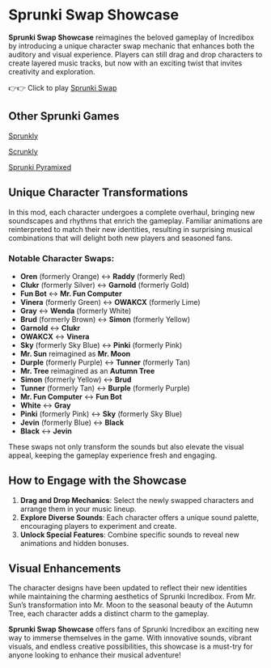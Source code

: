 # Sprunki Swap Showcase

**Sprunki Swap Showcase** reimagines the beloved gameplay of Incredibox by introducing a unique character swap mechanic that enhances both the auditory and visual experience. Players can still drag and drop characters to create layered music tracks, but now with an exciting twist that invites creativity and exploration.

👉👉 Click to play [Sprunki Swap](https://sprunkly.org/game/sprunki-swap-showcase)

## Other Sprunki Games
[Sprunkly](https://sprunkly.org/)

[Scrunkly](https://scrunkly.cc/)

[Sprunki Pyramixed](https://sprunkipyraminx.org/)

## Unique Character Transformations

In this mod, each character undergoes a complete overhaul, bringing new soundscapes and rhythms that enrich the gameplay. Familiar animations are reinterpreted to match their new identities, resulting in surprising musical combinations that will delight both new players and seasoned fans.

### Notable Character Swaps:

- **Oren** (formerly Orange) ↔ **Raddy** (formerly Red)
- **Clukr** (formerly Silver) ↔ **Garnold** (formerly Gold)
- **Fun Bot** ↔ **Mr. Fun Computer**
- **Vinera** (formerly Green) ↔ **OWAKCX** (formerly Lime)
- **Gray** ↔ **Wenda** (formerly White)
- **Brud** (formerly Brown) ↔ **Simon** (formerly Yellow)
- **Garnold** ↔ **Clukr**
- **OWAKCX** ↔ **Vinera**
- **Sky** (formerly Sky Blue) ↔ **Pinki** (formerly Pink)
- **Mr. Sun** reimagined as **Mr. Moon**
- **Durple** (formerly Purple) ↔ **Tunner** (formerly Tan)
- **Mr. Tree** reimagined as an **Autumn Tree**
- **Simon** (formerly Yellow) ↔ **Brud**
- **Tunner** (formerly Tan) ↔ **Burple** (formerly Purple)
- **Mr. Fun Computer** ↔ **Fun Bot**
- **White** ↔ **Gray**
- **Pinki** (formerly Pink) ↔ **Sky** (formerly Sky Blue)
- **Jevin** (formerly Blue) ↔ **Black**
- **Black** ↔ **Jevin**

These swaps not only transform the sounds but also elevate the visual appeal, keeping the gameplay experience fresh and engaging.

## How to Engage with the Showcase

1. **Drag and Drop Mechanics**: Select the newly swapped characters and arrange them in your music lineup.
2. **Explore Diverse Sounds**: Each character offers a unique sound palette, encouraging players to experiment and create.
3. **Unlock Special Features**: Combine specific sounds to reveal new animations and hidden bonuses.

## Visual Enhancements

The character designs have been updated to reflect their new identities while maintaining the charming aesthetics of Sprunki Incredibox. From Mr. Sun’s transformation into Mr. Moon to the seasonal beauty of the Autumn Tree, each character adds a distinct charm to the gameplay.

**Sprunki Swap Showcase** offers fans of Sprunki Incredibox an exciting new way to immerse themselves in the game. With innovative sounds, vibrant visuals, and endless creative possibilities, this showcase is a must-try for anyone looking to enhance their musical adventure!
